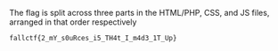 The flag is split across three parts in the HTML/PHP, CSS, and JS files, arranged in that order respectively

```html
fallctf{2_mY_s0uRces_i5_TH4t_I_m4d3_1T_Up}
```